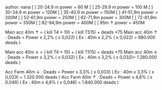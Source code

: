 author: nana
[ ] 20-24.9 m power = 60 M
[ ] 25-29.9 m power = 100 M
[ ] 30-34.9 m power = 120M
[ ] 35-40.9 m power = 150M
[ ] 41-51,9m power = 200M
[ ] 52-61,9m power = 250M
[ ] 62-71,9m power = 300M
[ ] 72-81,9m power = 350M
[ ] 82-94,9m power = 400M
[ ] 95m ↑ power  = 450M

Main acc 40m ↑ = ( kill T4 * 10) + ( kill T515) + deads  *75 
Main acc 40m ↑ : Deads  = Power x 2,2% ( x 0,022)  ( Ex : 40m x 2,2% ( x 0,022) = 880.000 deads )

Main acc 40m ↓ = ( kill T4 * 10) + ( kill T515) + deads *75
Main acc 40m ↓ : Deads  = Power x 3,2% ( x 0,032) ( Ex : 40m x 3,2% ( x 0,032)= 1.280.000  deads )

Acc Farm 40m ↓ : Deads = Power  x 3,3% ( x 0,033) ( Ex : 40m x 3,3% ( x 0,033) = 1.320.000  deads )
Acc Farm 40m ↑ :  Deads = Power x 4,6% ( x 0,046) ( Ex : 40m x  4,6% ( x 0,046) = 1.840.000 deads )
